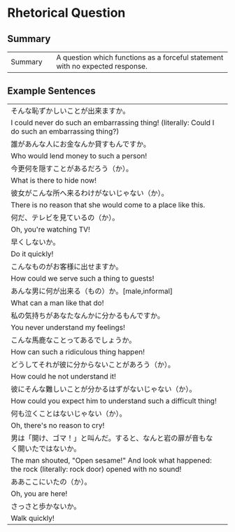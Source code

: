 # Rhetorical Question

## Summary

<table><tr>   <td>Summary<td>   <td>A question which functions as a forceful statement with no expected response.</td><tr></table></table></table>

## Example Sentences

<table><tr><td>そんな恥ずかしいことが出来ますか。<td><tr><tr><td>I could never do such an embarrassing thing! (literally: Could I do such an embarrassing thing?)<td><tr><tr><td>誰があんな人にお金なんか貸すもんですか。<td><tr><tr><td>Who would lend money to such a person!<td><tr><tr><td>今更何を隠すことがあるだろう（か）。<td><tr><tr><td>What is there to hide now!<td><tr><tr><td>彼女がこんな所へ来るわけがないじゃない（か）。<td><tr><tr><td>There is no reason that she would come to a place like this.<td><tr><tr><td>何だ、テレビを見ているの（か）。<td><tr><tr><td>Oh, you're watching TV!<td><tr><tr><td>早くしないか。<td><tr><tr><td>Do it quickly!<td><tr><tr><td>こんなものがお客様に出せますか。<td><tr><tr><td>How could we serve such a thing to guests!<td><tr><tr><td>あんな男に何が出来る（もの）か。[male,informal]<td><tr><tr><td>What can a man like that do!<td><tr><tr><td>私の気持ちがあなたなんかに分かるもんですか。<td><tr><tr><td>You never understand my feelings!<td><tr><tr><td>こんな馬鹿なことってあるでしょうか。<td><tr><tr><td>How can such a ridiculous thing happen!<td><tr><tr><td>どうしてそれが彼に分からないことがあろう（か）。<td><tr><tr><td>How could he not understand it!<td><tr><tr><td>彼にそんな難しいことが分かるはずがないじゃない（か）。<td><tr><tr><td>How could you expect him to understand such a difficult thing!<td><tr><tr><td>何も泣くことはないじゃない（か）。<td><tr><tr><td>Oh, there's no reason to cry!<td><tr><tr><td>男は「開け、ゴマ！」と叫んだ。すると、なんと岩の扉が音もなく開いたではないか。<td><tr><tr><td>The man shouted, &quot;Open sesame!&quot; And look what happened: the rock (literally: rock door) opened with no sound!<td><tr><tr><td>ああここにいたの（か）。<td><tr><tr><td>Oh, you are here!<td><tr><tr><td>さっさと歩かないか。<td><tr><tr><td>Walk quickly!<td><tr></table>

